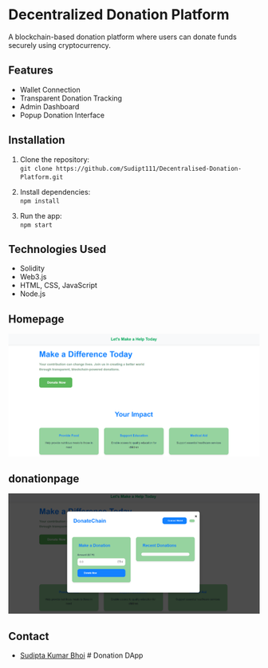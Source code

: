 # Decentralized Donation Platform

A blockchain-based donation platform where users can donate funds securely using cryptocurrency.

## Features
- Wallet Connection
- Transparent Donation Tracking
- Admin Dashboard
- Popup Donation Interface

## Installation
1. Clone the repository:  
   `git clone https://github.com/Sudipt111/Decentralised-Donation-Platform.git`

2. Install dependencies:  
   `npm install`

3. Run the app:  
   `npm start`

## Technologies Used
- Solidity
- Web3.js
- HTML, CSS, JavaScript
- Node.js

## Homepage

![Home Page](docs/homepage.png)

## donationpage

![donation page](docs/donationpage.png)

## Contact
- [Sudipta Kumar Bhoi](https://github.com/Sudipt111)
﻿# Donation DApp
